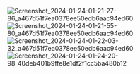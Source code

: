 ![Screenshot_2024-01-24-01-21-27-86_a467d51f7ea0378ee50edb6aac94ed60](https://github.com/MaZzenGamal/News_app/assets/88746264/b9517cc6-904b-4ba6-ae6a-919a9df591a6)
![Screenshot_2024-01-24-01-21-55-80_a467d51f7ea0378ee50edb6aac94ed60](https://github.com/MaZzenGamal/News_app/assets/88746264/7a396372-f870-45a2-b0ca-c48c1a91da51)
![Screenshot_2024-01-24-01-22-03-32_a467d51f7ea0378ee50edb6aac94ed60](https://github.com/MaZzenGamal/News_app/assets/88746264/966ec363-a34e-47ac-8122-0fe522f6070b)
![Screenshot_2024-01-24-01-24-20-98_40deb401b9ffe8e1df2f1cc5ba480b12](https://github.com/MaZzenGamal/News_app/assets/88746264/0c4b5960-b167-4c1d-9def-53494a93d26d)
